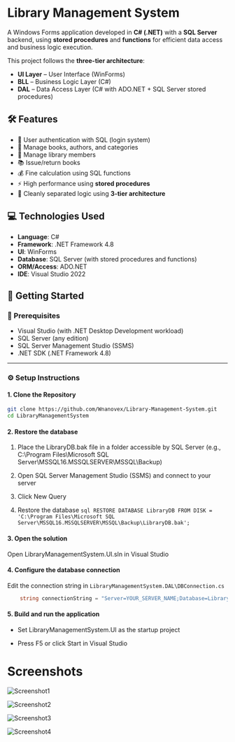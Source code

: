 # Library Management System

A Windows Forms application developed in **C# (.NET)** with a **SQL Server** backend, using **stored procedures** and **functions** for efficient data access and business logic execution.

This project follows the **three-tier architecture**:

- **UI Layer** – User Interface (WinForms)
- **BLL** – Business Logic Layer (C#)
- **DAL** – Data Access Layer (C# with ADO.NET + SQL Server stored procedures)


## 🛠️ Features

- 🔐 User authentication with SQL (login system)
- 📖 Manage books, authors, and categories
- 👤 Manage library members
- 📚 Issue/return books
- 💰 Fine calculation using SQL functions
- ⚡ High performance using **stored procedures**
- 🧾 Cleanly separated logic using **3-tier architecture**

## 💻 Technologies Used

- **Language**: C#
- **Framework**: .NET Framework 4.8
- **UI**: WinForms
- **Database**: SQL Server (with stored procedures and functions)
- **ORM/Access**: ADO.NET
- **IDE**: Visual Studio 2022

## 🚀 Getting Started

### 🧱 Prerequisites

- Visual Studio (with .NET Desktop Development workload)
- SQL Server (any edition)
- SQL Server Management Studio (SSMS)
- .NET SDK (.NET Framework 4.8)

---

### ⚙️ Setup Instructions

#### 1. **Clone the Repository**

```bash
git clone https://github.com/Wnanovex/Library-Management-System.git
cd LibraryManagementSystem
```

#### 2. **Restore the database**

  1. Place the LibraryDB.bak file in a folder accessible by SQL Server (e.g., C:\Program Files\Microsoft SQL Server\MSSQL16.MSSQLSERVER\MSSQL\Backup\)

  2. Open SQL Server Management Studio (SSMS) and connect to your server

  3. Click New Query

  4. Restore the database
    ```sql
    RESTORE DATABASE LibraryDB
    FROM DISK = 'C:\Program Files\Microsoft SQL Server\MSSQL16.MSSQLSERVER\MSSQL\Backup\LibraryDB.bak';
    ```

#### 3. **Open the solution**

Open LibraryManagementSystem.UI.sln in Visual Studio

#### 4. **Configure the database connection**

Edit the connection string in `LibraryManagementSystem.DAL\DBConnection.cs`

```csharp
    string connectionString = "Server=YOUR_SERVER_NAME;Database=LibraryDB;User Id=your_user;Password=your_password;";
```

#### 5. **Build and run the application**

- Set LibraryManagementSystem.UI as the startup project

- Press F5 or click Start in Visual Studio



# Screenshots

![Screenshot1](https://github.com/user-attachments/assets/2f346f2a-7c5d-4fa0-bc39-11453b91f8cb)

![Screenshot2](https://github.com/user-attachments/assets/a014b0dd-64ce-4423-87ae-4f69f3b0a408)

![Screenshot3](https://github.com/user-attachments/assets/2b7b2089-3ee4-4321-9737-45a0e371b570)

![Screenshot4](https://github.com/user-attachments/assets/f14f6eaa-904c-4daa-89c5-0f40755bd43e)
